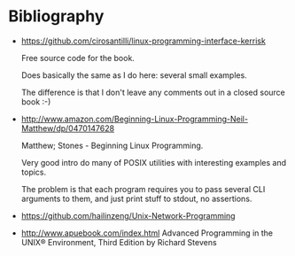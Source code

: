 # Bibliography

-   <https://github.com/cirosantilli/linux-programming-interface-kerrisk>

    Free source code for the book.

    Does basically the same as I do here: several small examples.

    The difference is that I don't leave any comments out in a closed source book :-)

-   <http://www.amazon.com/Beginning-Linux-Programming-Neil-Matthew/dp/0470147628>

    Matthew; Stones - Beginning Linux Programming.

    Very good intro do many of POSIX utilities with interesting examples and topics.

    The problem is that each program requires you to pass several CLI arguments to them, and just print stuff to stdout, no assertions.

-   <https://github.com/hailinzeng/Unix-Network-Programming>

-   <http://www.apuebook.com/index.html> Advanced Programming in the UNIX® Environment, Third Edition by Richard Stevens
